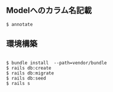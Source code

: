 ## Modelへのカラム名記載

```
$ annotate
```
## 環境構築
```

$ bundle install  --path=vendor/bundle
$ rails db:create
$ rails db:migrate
$ rails db:seed
$ rails s
```
